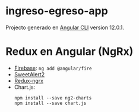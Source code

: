 # ingreso-egreso-app

Projecto generado en [Angular CLI](https://github.com/angular/angular-cli) version 12.0.1.

# Redux en Angular (NgRx)
- [Firebase](https://github.com/angular/angularfire): ``ng add @angular/fire``
- [SweetAlert2](https://sweetalert2.github.io/)
- [Redux-ngrx](https://ngrx.io/guide/store/)
- Chart.js:
  ```
  npm install --save ng2-charts
  npm install --save chart.js
  ```

